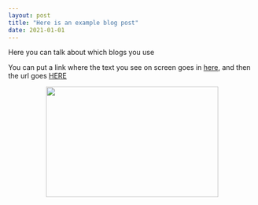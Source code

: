 ```yaml
---
layout: post
title: "Here is an example blog post"
date: 2021-01-01
---
```


<p>Here you can talk about which blogs you use</p>

<p>You can put a link where the text you see on screen goes in <ins>here</ins>, and then the url goes <a href="here">HERE</a> </p>

<p style="text-align:center;"><img src="/pics/Screen Shot 2021-01-06 at 13.47.13.png" width="350" height="225" class="center">

